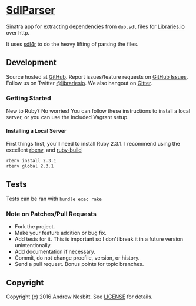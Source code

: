 # [SdlParser](https://libraries.io/github/librariesio/sdl_parser)

Sinatra app for extracting dependencies from `dub.sdl` files for [Libraries.io](https://libraries.io) over http.

It uses [sdl4r](https://libraries.io/rubygems/sdl4r) to do the heavy lifting of parsing the files.

## Development

Source hosted at [GitHub](http://github.com/librariesio/sdl_parser).
Report issues/feature requests on [GitHub Issues](http://github.com/librariesio/sdl_parser/issues). Follow us on Twitter [@librariesio](https://twitter.com/librariesio). We also hangout on [Gitter](https://gitter.im/librariesio/sdl_parser).

### Getting Started

New to Ruby? No worries! You can follow these instructions to install a local server, or you can use the included Vagrant setup.

#### Installing a Local Server

First things first, you'll need to install Ruby 2.3.1. I recommend using the excellent [rbenv](https://github.com/sstephenson/rbenv),
and [ruby-build](https://github.com/sstephenson/ruby-build)

```bash
rbenv install 2.3.1
rbenv global 2.3.1
```

## Tests

Tests can be ran with `bundle exec rake`

### Note on Patches/Pull Requests

 * Fork the project.
 * Make your feature addition or bug fix.
 * Add tests for it. This is important so I don't break it in a
   future version unintentionally.
 * Add documentation if necessary.
 * Commit, do not change procfile, version, or history.
 * Send a pull request. Bonus points for topic branches.

## Copyright

Copyright (c) 2016 Andrew Nesbitt. See [LICENSE](https://github.com/librariesio/sdl_parser/blob/master/LICENSE) for details.
